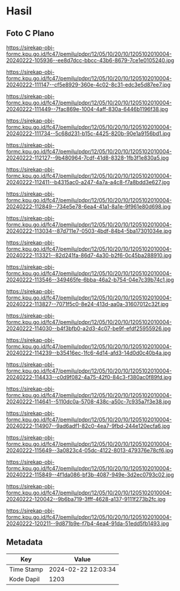 # Hasil

## Foto C Plano

https://sirekap-obj-formc.kpu.go.id/fc47/pemilu/pdpr/12/05/10/20/10/1205102010004-20240222-105936--ee8d7dcc-bbcc-43b6-8679-7ce1e0105240.jpg

https://sirekap-obj-formc.kpu.go.id/fc47/pemilu/pdpr/12/05/10/20/10/1205102010004-20240222-111147--cf5e8929-360e-4c02-8c31-edc3e5d87ee7.jpg

https://sirekap-obj-formc.kpu.go.id/fc47/pemilu/pdpr/12/05/10/20/10/1205102010004-20240222-111449--7fac869e-1004-4aff-830a-6446b1196f38.jpg

https://sirekap-obj-formc.kpu.go.id/fc47/pemilu/pdpr/12/05/10/20/10/1205102010004-20240222-111734--5c68d231-b15c-4425-820b-90e1a9156bd1.jpg

https://sirekap-obj-formc.kpu.go.id/fc47/pemilu/pdpr/12/05/10/20/10/1205102010004-20240222-112127--9b480964-7cdf-41d8-8328-1fb3f1e830a5.jpg

https://sirekap-obj-formc.kpu.go.id/fc47/pemilu/pdpr/12/05/10/20/10/1205102010004-20240222-112411--b4315ac0-a247-4a7a-a4c8-f7a8bdd3e627.jpg

https://sirekap-obj-formc.kpu.go.id/fc47/pemilu/pdpr/12/05/10/20/10/1205102010004-20240222-112849--734e5e78-6ea4-41a1-8a1e-9f961e80d698.jpg

https://sirekap-obj-formc.kpu.go.id/fc47/pemilu/pdpr/12/05/10/20/10/1205102010004-20240222-113034--87d711e7-0503-4bdf-84b4-5ba17301034e.jpg

https://sirekap-obj-formc.kpu.go.id/fc47/pemilu/pdpr/12/05/10/20/10/1205102010004-20240222-113321--82d241fa-86d7-4a30-b2f6-0c45ba288910.jpg

https://sirekap-obj-formc.kpu.go.id/fc47/pemilu/pdpr/12/05/10/20/10/1205102010004-20240222-113546--349465fe-6bba-46a2-b754-04e7c39b74c1.jpg

https://sirekap-obj-formc.kpu.go.id/fc47/pemilu/pdpr/12/05/10/20/10/1205102010004-20240222-113827--7071f5c0-8e24-413d-aa0a-31607012c32f.jpg

https://sirekap-obj-formc.kpu.go.id/fc47/pemilu/pdpr/12/05/10/20/10/1205102010004-20240222-114030--b4f3bfb0-a2d3-4c07-be9f-efdf25955926.jpg

https://sirekap-obj-formc.kpu.go.id/fc47/pemilu/pdpr/12/05/10/20/10/1205102010004-20240222-114239--b35416ec-1fc6-4d14-afd3-14d0d0c40b4a.jpg

https://sirekap-obj-formc.kpu.go.id/fc47/pemilu/pdpr/12/05/10/20/10/1205102010004-20240222-114433--c0d9f082-4a75-42f0-84c3-f380ac0f89fd.jpg

https://sirekap-obj-formc.kpu.go.id/fc47/pemilu/pdpr/12/05/10/20/10/1205102010004-20240222-114641--5110dc0a-5708-438c-a50c-7c935a7f3e38.jpg

https://sirekap-obj-formc.kpu.go.id/fc47/pemilu/pdpr/12/05/10/20/10/1205102010004-20240222-114907--9ad6adf1-82c0-4ea7-9fbd-244e120ecfa6.jpg

https://sirekap-obj-formc.kpu.go.id/fc47/pemilu/pdpr/12/05/10/20/10/1205102010004-20240222-115649--3a0823c4-05dc-4122-8013-479376e78cf6.jpg

https://sirekap-obj-formc.kpu.go.id/fc47/pemilu/pdpr/12/05/10/20/10/1205102010004-20240222-115849--4f1da086-bf3b-4087-949e-3d2ec0793c02.jpg

https://sirekap-obj-formc.kpu.go.id/fc47/pemilu/pdpr/12/05/10/20/10/1205102010004-20240222-120042--9b6ba719-3fff-4628-a137-9111f273b2fc.jpg

https://sirekap-obj-formc.kpu.go.id/fc47/pemilu/pdpr/12/05/10/20/10/1205102010004-20240222-120211--9d871b9e-f7b4-4ea4-91da-51edd5fb1493.jpg


## Metadata

| Key        | Value               |
| ---------- | ------------------- |
| Time Stamp | 2024-02-22 12:03:34 |
| Kode Dapil | 1203                |



